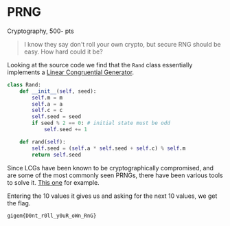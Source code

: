 # PRNG

Cryptography, 500- pts

> I know they say don't roll your own crypto, but secure RNG should be easy. How hard could it be?

Looking at the source code we find that the `Rand` class essentially implements a [Linear Congruential Generator](https://en.wikipedia.org/wiki/Linear_congruential_generator).

```python
class Rand:
    def __init__(self, seed):
        self.m = m
        self.a = a
        self.c = c
        self.seed = seed
        if seed % 2 == 0: # initial state must be odd
            self.seed += 1

    def rand(self):
        self.seed = (self.a * self.seed + self.c) % self.m
        return self.seed
```

Since LCGs have been known to be cryptographically compromised, and are some of the most commonly seen PRNGs, there have been various tools to solve it. [This one](https://github.com/TomasGlgg/LCGHack) for example.

Entering the 10 values it gives us and asking for the next 10 values, we get the flag.

`gigem{D0nt_r0ll_y0uR_oWn_RnG}`